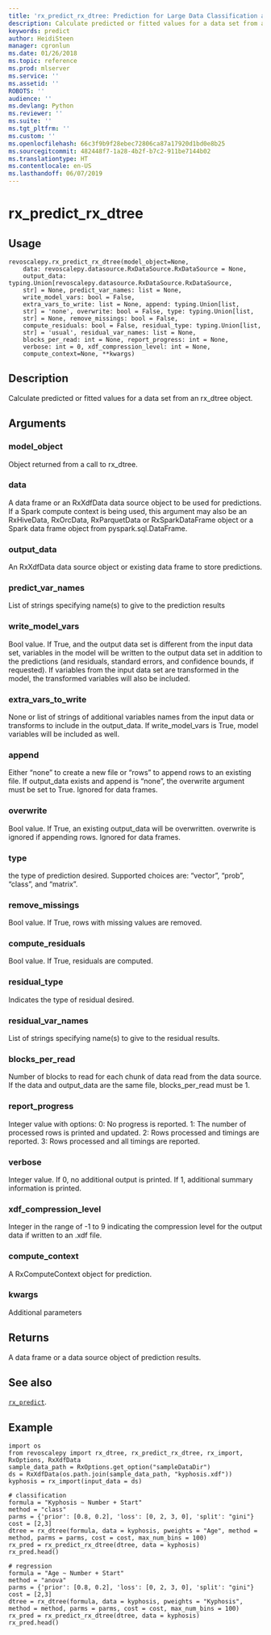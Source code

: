 ```yaml
---
title: 'rx_predict_rx_dtree: Prediction for Large Data Classification and Regression Trees (revoscalepy)'
description: Calculate predicted or fitted values for a data set from an rx_dtree object.
keywords: predict
author: HeidiSteen
manager: cgronlun
ms.date: 01/26/2018
ms.topic: reference
ms.prod: mlserver
ms.service: ''
ms.assetid: ''
ROBOTS: ''
audience: ''
ms.devlang: Python
ms.reviewer: ''
ms.suite: ''
ms.tgt_pltfrm: ''
ms.custom: ''
ms.openlocfilehash: 66c3f9b9f28ebec72806ca87a17920d1bd0e8b25
ms.sourcegitcommit: 482448f7-1a28-4b2f-b7c2-911be7144b02
ms.translationtype: HT
ms.contentlocale: en-US
ms.lasthandoff: 06/07/2019
---
```

# <a name="rxpredictrxdtree"></a>rx_predict_rx_dtree


 


## <a name="usage"></a>Usage



```
revoscalepy.rx_predict_rx_dtree(model_object=None,
    data: revoscalepy.datasource.RxDataSource.RxDataSource = None,
    output_data: typing.Union[revoscalepy.datasource.RxDataSource.RxDataSource,
    str] = None, predict_var_names: list = None,
    write_model_vars: bool = False,
    extra_vars_to_write: list = None, append: typing.Union[list,
    str] = 'none', overwrite: bool = False, type: typing.Union[list,
    str] = None, remove_missings: bool = False,
    compute_residuals: bool = False, residual_type: typing.Union[list,
    str] = 'usual', residual_var_names: list = None,
    blocks_per_read: int = None, report_progress: int = None,
    verbose: int = 0, xdf_compression_level: int = None,
    compute_context=None, **kwargs)
```





## <a name="description"></a>Description

Calculate predicted or fitted values for a data set from an rx_dtree object.


## <a name="arguments"></a>Arguments


### <a name="modelobject"></a>model_object

Object returned from a call to rx_dtree.


### <a name="data"></a>data

A data frame or an RxXdfData data source object to be used for predictions.
If a Spark compute context is being used, this argument may also be an RxHiveData, RxOrcData, RxParquetData or RxSparkDataFrame object or a Spark data frame object from pyspark.sql.DataFrame.


### <a name="outputdata"></a>output_data

An RxXdfData data source object or existing data frame to store predictions.


### <a name="predictvarnames"></a>predict_var_names

List of strings specifying name(s) to give to the prediction results


### <a name="writemodelvars"></a>write_model_vars

Bool value. If True, and the output data set is different from the input data set, variables in the model will be written to the output data set in addition to the predictions (and residuals, standard errors, and confidence bounds, if requested). If variables from the input data set are transformed in the model, the transformed variables will also be included.


### <a name="extravarstowrite"></a>extra_vars_to_write

None or list of strings of additional variables names from the input data or transforms to include in the output_data. If write_model_vars is True, model variables will be included as well.


### <a name="append"></a>append

Either “none” to create a new file or “rows” to append rows to an existing file. If output_data exists and append is “none”, the overwrite argument must be set to True. Ignored for data frames.


### <a name="overwrite"></a>overwrite

Bool value. If True, an existing output_data will be overwritten.
overwrite is ignored if appending rows. Ignored for data frames.


### <a name="type"></a>type

the type of prediction desired. Supported choices are: “vector”, “prob”, “class”, and “matrix”.


### <a name="removemissings"></a>remove_missings

Bool value. If True, rows with missing values are removed.


### <a name="computeresiduals"></a>compute_residuals

Bool value. If True, residuals are computed.


### <a name="residualtype"></a>residual_type

Indicates the type of residual desired.


### <a name="residualvarnames"></a>residual_var_names

List of strings specifying name(s) to give to the residual results.


### <a name="blocksperread"></a>blocks_per_read

Number of blocks to read for each chunk of data read from the data source. If the data and output_data are the same file, blocks_per_read must be 1.


### <a name="reportprogress"></a>report_progress

Integer value with options: 0: No progress is reported.
1: The number of processed rows is printed and updated.
2: Rows processed and timings are reported.
3: Rows processed and all timings are reported.


### <a name="verbose"></a>verbose

Integer value. If 0, no additional output is printed. If 1, additional summary information is printed.


### <a name="xdfcompressionlevel"></a>xdf_compression_level

Integer in the range of -1 to 9 indicating the compression level for the output data if written to an .xdf file.


### <a name="computecontext"></a>compute_context

A RxComputeContext object for prediction.


### <a name="kwargs"></a>kwargs

Additional parameters


## <a name="returns"></a>Returns

A data frame or a data source object of prediction results.


## <a name="see-also"></a>See also

[`rx_predict`](rx-predict.md).


## <a name="example"></a>Example



```
import os
from revoscalepy import rx_dtree, rx_predict_rx_dtree, rx_import, RxOptions, RxXdfData
sample_data_path = RxOptions.get_option("sampleDataDir")
ds = RxXdfData(os.path.join(sample_data_path, "kyphosis.xdf"))
kyphosis = rx_import(input_data = ds)

# classification
formula = "Kyphosis ~ Number + Start"
method = "class"
parms = {'prior': [0.8, 0.2], 'loss': [0, 2, 3, 0], 'split': "gini"}
cost = [2,3]
dtree = rx_dtree(formula, data = kyphosis, pweights = "Age", method = method, parms = parms, cost = cost, max_num_bins = 100)
rx_pred = rx_predict_rx_dtree(dtree, data = kyphosis)
rx_pred.head()

# regression
formula = "Age ~ Number + Start"
method = "anova"
parms = {'prior': [0.8, 0.2], 'loss': [0, 2, 3, 0], 'split': "gini"}
cost = [2,3]
dtree = rx_dtree(formula, data = kyphosis, pweights = "Kyphosis", method = method, parms = parms, cost = cost, max_num_bins = 100)
rx_pred = rx_predict_rx_dtree(dtree, data = kyphosis)
rx_pred.head()
```

